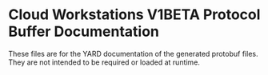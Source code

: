 # Cloud Workstations V1BETA Protocol Buffer Documentation

These files are for the YARD documentation of the generated protobuf files.
They are not intended to be required or loaded at runtime.
